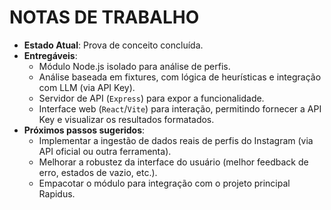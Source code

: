 # NOTAS DE TRABALHO

- **Estado Atual**: Prova de conceito concluída.
- **Entregáveis**:
  - Módulo Node.js isolado para análise de perfis.
  - Análise baseada em fixtures, com lógica de heurísticas e integração com LLM (via API Key).
  - Servidor de API (`Express`) para expor a funcionalidade.
  - Interface web (`React`/`Vite`) para interação, permitindo fornecer a API Key e visualizar os resultados formatados.
- **Próximos passos sugeridos**:
  - Implementar a ingestão de dados reais de perfis do Instagram (via API oficial ou outra ferramenta).
  - Melhorar a robustez da interface do usuário (melhor feedback de erro, estados de vazio, etc.).
  - Empacotar o módulo para integração com o projeto principal Rapidus.
